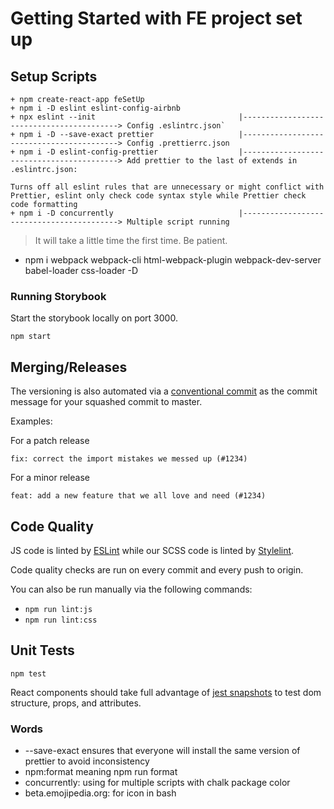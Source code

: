 # Getting Started with FE project set up

## Setup Scripts
 ```
+ npm create-react-app feSetUp
+ npm i -D eslint eslint-config-airbnb
+ npx eslint --init                                |------------------------------------------> Config .eslintrc.json`
+ npm i -D --save-exact prettier                   |------------------------------------------> Config .prettierrc.json
+ npm i -D eslint-config-prettier                  |------------------------------------------> Add prettier to the last of extends in .eslintrc.json:
                                                                                        Turns off all eslint rules that are unnecessary or might conflict with Prettier, eslint only check code syntax style while Prettier check code formatting
+ npm i -D concurrently                            |------------------------------------------> Multiple script running
```

> It will take a little time the first time.  Be patient.

- npm i webpack webpack-cli html-webpack-plugin webpack-dev-server babel-loader css-loader -D

### Running Storybook
Start the storybook locally on port 3000.

```
npm start
```

## Merging/Releases
The versioning is also automated via a [conventional commit](https://www.conventionalcommits.org/en/v1.0.0/#summary) as the commit message for your squashed commit to master.

Examples: 

For a patch release

`fix: correct the import mistakes we messed up (#1234)`

For a minor release

`feat: add a new feature that we all love and need (#1234)`

## Code Quality
JS code is linted by [ESLint](https://eslint.org/) while our SCSS code is linted by [Stylelint](https://github.com/stylelint/stylelint).

Code quality checks are run on every commit and every push to origin.

You can also be run manually via the following commands:

* `npm run lint:js`
* `npm run lint:css`

## Unit Tests

```npm test```

React components should take full advantage of [jest snapshots](https://jestjs.io/docs/en/snapshot-testing) to test dom structure, props, and attributes.

### Words

- --save-exact ensures that everyone will install the same version of prettier to avoid inconsistency
- npm:format meaning npm run format
- concurrently: using for multiple scripts with chalk package color
- beta.emojipedia.org: for icon in bash
